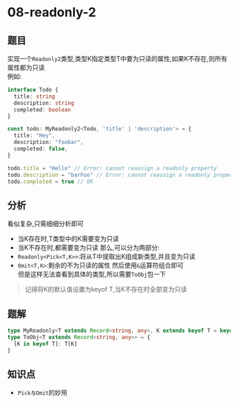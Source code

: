 # 08-readonly-2
## 题目
实现一个`Readonly2`类型,类型K指定类型T中要为只读的属性,如果K不存在,则所有属性都为只读  
例如:
```ts
interface Todo {
  title: string
  description: string
  completed: boolean
}

const todo: MyReadonly2<Todo, 'title' | 'description'> = {
  title: "Hey",
  description: "foobar",
  completed: false,
}

todo.title = "Hello" // Error: cannot reassign a readonly property
todo.description = "barFoo" // Error: cannot reassign a readonly property
todo.completed = true // OK
```
## 分析
看似复杂,只需细细分析即可  
- 当K存在时,T类型中的K需要变为只读
- 当K不存在时,都需要变为只读
那么,可以分为两部分:
- `Readonly<Pick<T,K>>`:将从T中提取出K组成新类型,并且变为只读
- `Omit<T,K>`:剩余的不为只读的属性
然后使用`&`运算符组合即可  
但是这样无法查看到具体的类型,所以需要`ToObj`包一下
> 记得将K的默认值设置为keyof T,当K不存在时全部变为只读
## 题解
```ts
type MyReadonly<T extends Record<string, any>, K extends keyof T = keyof T> = ToObj<Readonly<Pick<T, K>> & Omit<T, K>>;
type ToObj<T extends Record<string, any>> = {
  [K in keyof T]: T[K]
}
```
## 知识点
- `Pick与Omit`的妙用